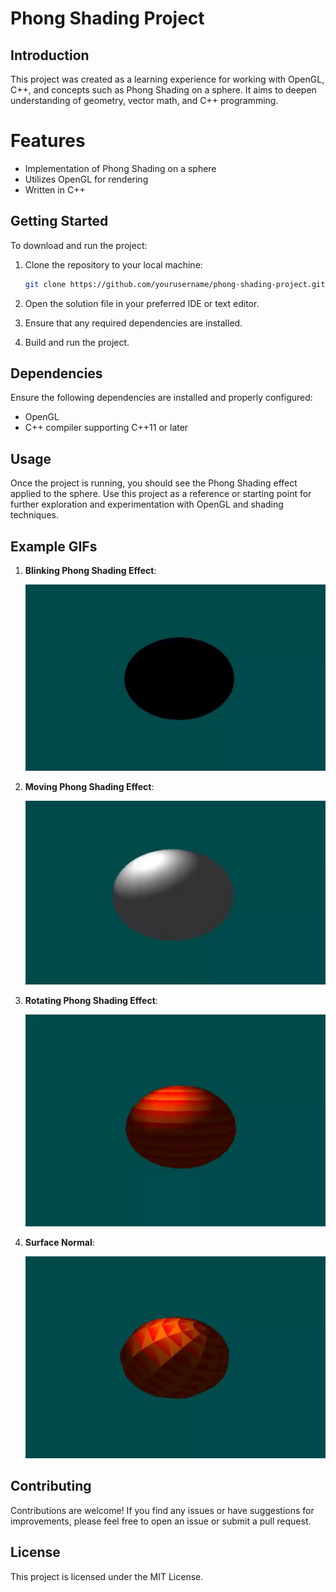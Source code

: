 # Phong Shading Project

## Introduction
This project was created as a learning experience for working with OpenGL, C++, and concepts such as Phong Shading on a sphere. It aims to deepen understanding of geometry, vector math, and C++ programming.

# Features
- Implementation of Phong Shading on a sphere
- Utilizes OpenGL for rendering
- Written in C++

## Getting Started
To download and run the project:

1. Clone the repository to your local machine:
    ```bash
    git clone https://github.com/yourusername/phong-shading-project.git
    ```

2. Open the solution file in your preferred IDE or text editor.
3. Ensure that any required dependencies are installed.
4. Build and run the project.

## Dependencies
Ensure the following dependencies are installed and properly configured:

- OpenGL
- C++ compiler supporting C++11 or later

## Usage
Once the project is running, you should see the Phong Shading effect applied to the sphere. Use this project as a reference or starting point for further exploration and experimentation with OpenGL and shading techniques.

## Example GIFs

1. **Blinking Phong Shading Effect**:



      ![Phong Shading](Real.gif)
2. **Moving Phong Shading Effect**:



      ![Phong Shading](Real1.gif)
    
3. **Rotating Phong Shading Effect**:



      ![Phong Shading](0c5111048398451bb53b69c44633e7db.gif)
4. **Surface Normal**:



      ![Phong Shading](5ce3bc9cb4ad9162c4c8983191104eca.gif)




## Contributing
Contributions are welcome! If you find any issues or have suggestions for improvements, please feel free to open an issue or submit a pull request.

## License
This project is licensed under the MIT License.
